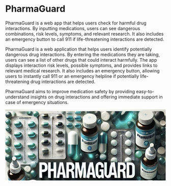 # PharmaGuard
PharmaGuard is a web app that helps users check for harmful drug interactions. By inputting medications, users can see dangerous combinations, risk levels, symptoms, and relevant research. It also includes an emergency button to call 911 if life-threatening interactions are detected.

PharmaGuard is a web application that helps users identify potentially dangerous drug interactions. By entering the medications they are taking, users can see a list of other drugs that could interact harmfully. The app displays interaction risk levels, possible symptoms, and provides links to relevant medical research. It also includes an emergency button, allowing users to instantly call 911 or an emergency helpline if potentially life-threatening drug interactions are detected.

PharmaGuard aims to improve medication safety by providing easy-to-understand insights on drug interactions and offering immediate support in case of emergency situations.




![PharmaGuard Banner](https://github.com/Ash-Y-28/PharmaGuard/blob/main/PG%20Final.jpg?raw=true)

